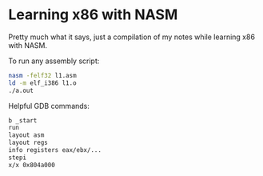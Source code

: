 # Learning x86 with NASM

Pretty much what it says, just a compilation of my notes while learning x86 with NASM.

To run any assembly script:
```bash
nasm -felf32 l1.asm
ld -m elf_i386 l1.o
./a.out
```

Helpful GDB commands:
```bash
b _start
run
layout asm
layout regs
info registers eax/ebx/...
stepi
x/x 0x804a000
```